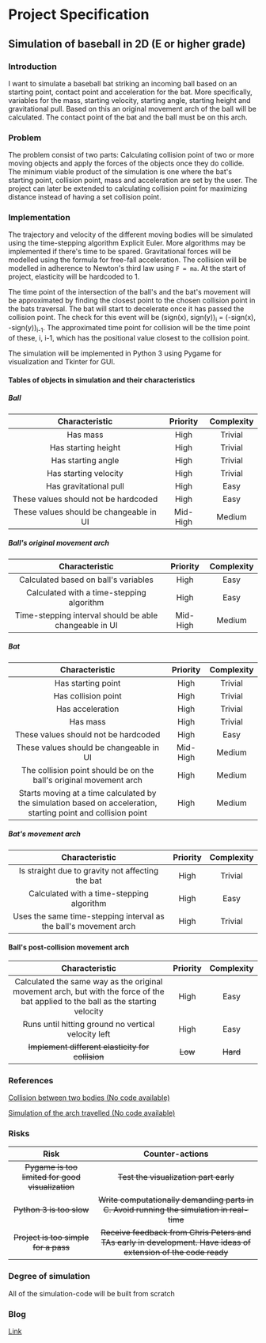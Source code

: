 # Project Specification

## Simulation of baseball in 2D (E or higher grade)

### Introduction

I want to simulate a baseball bat striking an incoming ball based on an starting point, contact point and acceleration for the bat. More specifically, variables for the mass, starting velocity, starting angle, starting height and gravitational pull. Based on this an original movement arch of the ball will be calculated. The contact point of the bat and the ball must be on this arch.

### Problem

The problem consist of two parts: Calculating collision point of two or more moving objects and apply the forces of the objects once they do collide. The minimum viable product of the simulation is one where the bat's starting point, collision point, mass and acceleration are set by the user. The project can later be extended to calculating collision point for maximizing distance instead of having a set collision point.

### Implementation

The trajectory and velocity of the different moving bodies will be simulated using the time-stepping algorithm Explicit Euler. More algorithms may be implemented if there's time to be spared. Gravitational forces will be modelled using the formula for free-fall acceleration. The collision will be modelled in adherence to Newton's third law using `F = ma`. At the start of project, elasticity will be hardcoded to 1.

The time point of the intersection of the ball's and the bat's movement will be approximated by finding the closest point to the chosen collision point in the bats traversal. The bat will start to decelerate once it has passed the collision point. The check for this event will be (sign(x), sign(y))<sub>i</sub> = (-sign(x), -sign(y))<sub>i-1</sub>. The approximated time point for collision will be the time point of these, i, i-1, which has the positional value closest to the collision point.

The simulation will be implemented in Python 3 using Pygame for visualization and Tkinter for GUI.

#### Tables of objects in simulation and their characteristics

##### Ball

| Characteristic | Priority      | Complexity |
|:--------------:|:-------------:|:----------:|
| Has mass       | High          | Trivial |
| Has starting height | High     | Trivial |
| Has starting angle | High      | Trivial |
| Has starting velocity | High   | Trivial |
| Has gravitational pull | High  | Easy    |
| These values should not be hardcoded | High | Easy |
| These values  should be changeable in UI | Mid-High  | Medium |

##### Ball's original movement arch

| Characteristic | Priority      | Complexity |
|:--------------:|:-------------:|:----------:|
| Calculated based on ball's variables      | High | Easy |
| Calculated with a time-stepping algorithm | High | Easy |
| Time-stepping interval should be able changeable in UI | Mid-High | Medium |

##### Bat

| Characteristic | Priority      | Complexity |
|:--------------:|:-------------:|:----------:|
| Has starting point | High | Trivial |
| Has collision point | High | Trivial |
| Has acceleration | High | Trivial |
| Has mass | High | Trivial |
| These values should not be hardcoded | High | Easy |
| These values  should be changeable in UI | Mid-High  | Medium |
| The collision point should be on the ball's original movement arch | High | Medium |
| Starts moving at a time calculated by the simulation based on acceleration, starting point and collision point | High | Medium |

##### Bat's movement arch

| Characteristic | Priority      | Complexity |
|:--------------:|:-------------:|:----------:|
| Is straight due to gravity not affecting the bat | High | Trivial |
| Calculated with a time-stepping algorithm | High | Easy |
| Uses the same time-stepping interval as the ball's movement arch | High | Trivial |

#### Ball's post-collision movement arch

| Characteristic | Priority      | Complexity |
|:--------------:|:-------------:|:----------:|
| Calculated the same way as the original movement arch, but with the force of the bat applied to the ball as the starting velocity | High | Easy |
| Runs until hitting ground no vertical velocity left | High | Easy |
| ~~Implement different elasticity for collision~~ | ~~Low~~ | ~~Hard~~ |

### References

[Collision between two bodies (No code available)](https://ophysics.com/e2.html)

[Simulation of the arch travelled (No code available)](https://phet.colorado.edu/sims/html/projectile-motion/latest/projectile-motion_en.html)

### Risks

| Risk | Counter-actions |
|:--------------:|:-------------:|
| ~~Pygame is too limited for good visualization~~ | ~~Test the visualization part early~~ |
| ~~Python 3 is too slow~~ | ~~Write computationally demanding parts in C. Avoid running the simulation in real-time~~ |
| ~~Project is too simple for a pass~~| ~~Receive feedback from Chris Peters and TAs early in development. Have ideas of extension of the code ready~~ |

### Degree of simulation

All of the simulation-code will be built from scratch

### Blog

[Link](https://github.com/GammaEpsilon/DD1354_Project/wiki/Blog)

